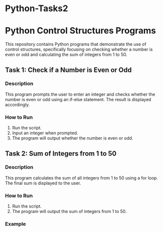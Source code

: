 # Python-Tasks2
# Python Control Structures Programs

This repository contains Python programs that demonstrate the use of control structures, specifically focusing on checking whether a number is even or odd and calculating the sum of integers from 1 to 50.

## Task 1: Check if a Number is Even or Odd

### Description
This program prompts the user to enter an integer and checks whether the number is even or odd using an if-else statement. The result is displayed accordingly.

### How to Run
1. Run the script.
2. Input an integer when prompted.
3. The program will output whether the number is even or odd.


## Task 2: Sum of Integers from 1 to 50

### Description
This program calculates the sum of all integers from 1 to 50 using a for loop. The final sum is displayed to the user.

### How to Run
1. Run the script.
2. The program will output the sum of integers from 1 to 50.

### Example
